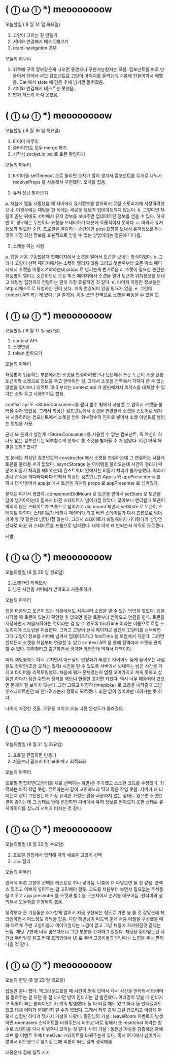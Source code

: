 # ( ⓛ ω ⓛ \*) meooooooow

오늘할일 ( 8 월 14 일 화요일)

1. 고양이 고르는 창 만들기
2. 서버와 연결해서 테스트해보기
3. react-navigation 공부

오늘의 마무리

1. 위쪽에 구역 정보같은게 나오면 좋겠으나 구현가능할지는 모름. <Cat/> 컴포넌트를 따로 만들어서 안에서 부모 컴포넌트로 고양이 아이디를 올리는데 처음에 안들어가서 헤맸음. Cat 에서 state 에 담은 후에 넘기면 들어갔음.
2. 서버와 연결해서 테스트는 못했음.
3. 딴거 하느라 아직 못봤음.

# ( ⓛ ω ⓛ \*) meooooooow

오늘할일 ( 8 월 16 일 목요일)

1. 타이머 마무리
2. 클라이언트 모두 merge 하기
3. 시작시 socket.io jwt 로 토큰 확인하기

오늘의 마무리

1. 타이머를 setTimeout 으로 돌리면 오차가 많이 생겨서 컴포넌트를 두개로 나눠서 receiveProps 를 사용해서 구현했다. 오차를 잡음.

2. 유저 정보 받아오기

a. 처음에 앱을 시동했을 때 서버에서 유저정보를 받아와서 로컬 스토리지에 저장하려했으나, 이경우에는 채팅을 한 뒤에는 새로운 정보가 업데이트되지 않는다.
b. 그렇다면 채팅이 끝난 뒤에도 서버에서 유저 정보를 보내주면 업데이트된 정보를 얻을 수 있다. 하지만 이 경우에는 두번이나 요청을 보내야하기 때문에 효율적이지 못하다.
c. 따라서 유저정보가 필요한 순간, 프로필을 열람하는 순간에만 post 요청을 보내서 유저정보를 받는 것이 가장 최신 정보를 효율적으로 받을 수 있는 방법이라는 결론에 다다름.

3. 소켓을 여는 시점

a. 앱을 처음 구동했을때 첫페이지에서 소켓을 열어서 토큰을 보내는 방식이었다.
b. 그러나 고양이 선택 페이지에서는 소켓이 열리지 않음 그리고 첫번째부터 오픈 박스 페이지까지 소켓을 이동시켜야하는데 props 로 넘기는게 번거로움
c. 소켓이 필요한 순간은 채팅방이 열리는 순간이므로 오픈 박스 페이지에서 소켓을 열어 토큰과 위치정보를 보내고 채팅방 입장까지 전달하는 편이 가장 효율적인 것 같다.
d. 나머지 자잘한 정보들은 http 리퀘스트로 요청하는 편이 낫다. 계속 연결되어 있을 필요가 없음.
e. 그런데 context API 라는게 있다는걸 알게됨. 이걸 쓰면 전역으로 소켓을 빼놓을 수 있을 듯.

# ( ⓛ ω ⓛ \*) meooooooow

오늘할일 ( 8 월 17 일 금요일)

1. context API
2. 소켓연결
3. token 받아오기

오늘의 마무리

채팅방에 입장하는 부분에서만 소켓을 연결하려했으나 뒷단에서 쓰는 토큰이 소켓 전용 토큰이라 소켓으로 정보를 주고 받아야만 됨. 그래서 소켓을 전역에서 가져다 쓸 수 있는 방법을 찾다보니 리액트 16.3 부터는 context api 가 쓸만해져서 리덕스를 대체할 수 있다는 소릴 듣고 사용하기로 했음.

context api 도 <Store.Consumer>를 랜더 함수 밖에서 사용할 수 없어서 소켓을 불러올 수가 없었음. 그래서 최상단 컴포넌트에서 소켓을 연결한뒤 소켓을 스토어로 넘겨서 사용하려는 컴포넌트에서 소켓을 받아 외부함수의 인자로 넣어서 소켓 이벤트를 날리는 방법을 사용.

근데 또 문제가 생긴게 <Store.Consumer>를 사용할 수 없는 컴포넌트, 즉 액션이 하나도 없는 컴포넌트는 외부함수의 인자로 쓸 소켓을 받아올 수 가 없었다. 이건 아직 해결을 못함? 했나?

또 문제는 최상단 컴포넌트의 constructor 에서 소켓을 연결하는데 그 연결하는 시점에 토큰을 불러올 수가 없었다. asyncStorage 는 아이템을 불러오는데 시간이 걸리기 때문에 비동기 처리를 해야하는데 컨스트럭터 안에서는 비동기 처리가 불가능했다. 따라서 존나 삽질을 하다하다하다 안되서 최상단 컴포넌트인 App.js 와 appPresenter.js 를 하나 더 만들어서 app.js 에서 토큰을 가져와 props 로 appPresenter 로 넘겨줬다.

문제는 여기서 생겼다. componentDidMount 로 토큰을 받아서 setState 로 토큰을 담아 넘겨야하는데 밑에서 바뀐 스테이트가 넘어가질 않았다. 찾아보니 랜더될때 토큰이 박히지 않은 스테이트가 프롭으로 넘어가고 did mount 되면서 setState 로 토큰이 스테이트 박힌다. 스테이트가 바뀌니 재랜더가 되고 바뀐 스테이트가 다시 프롭으로 넘어가야 할 것 같은데 넘어가질 않는다. 그래서 스테이트가 바뀔때까지 기다렸다가 삼항연산자로 바뀐 뒤 스테이트를 프롭으로 넘겨줬다.
대체 이게 왜 안되는지 아직도 모르겠다.

시발

# ( ⓛ ω ⓛ \*) meooooooow

오늘의할일 (8 월 20 일 월요일)

1. 소켓관련 리펙토링
2. 남은 시간을 서버에서 받아오고 카운트하기

오늘의 마무리

앱을 다운받고 토큰이 없는 상황에서도 처음부터 소켓을 열 수 있는 방법을 찾았다. 앱을 시작할 때 토큰이 있는지 확인한 후 없으면 일단 토큰부터 받아오고 연결을 한다. 토큰을 저장하면서 처음시작하는 것이라는 걸 알 수 있도록 firstTime 이라는 이름으로 로컬 스토리지에 스트링을 저장한다. 그리고 고양이 선택 페이지로 넘긴뒤 고양이를 선택하면 그때 고양이 정보를 서버에 넘겨서 업데이트하고 firstTime 을 로컬에서 지운다. 그러면 언제든지 소켓을 처음부터 연결할 수 있고 context API 를 통해 전역에서 소켓을 관리할 수 있다. 지하철타고 출근하면서 생각한 방법인데 먹혀서 다행이다.

이제 채팅룸쪽도 다시 고치면서 어느정도 안정화가 되었고 타이머도 늦게 들어오는 사람들도 정확한(조금 오차는 있다) 시간을 알 수 있도록 서버에서 보내주는 남은 시간을 가지고 타이머를 리팩토링했다. 처음에 뭐가 문제였는지 엄청 꼬여가지고 계속 못하고 삽질만 하다가 잠깐 쉬면서 정리를 해보니 한줄만 고치면 되었다. 역시 너무 매몰되어 있으면 문제가 잘 보이지 않는다.
그건 그렇고 여전히 timepicker 로 프롭을 내려줄때 그냥 셋스테이트한건 왜 안내려가는지 정확히 모르겠다. 바뀐 값이 있어야만 내려가는 듯 하다.

나머지 자잘한 것들, 오류들 고치고 오늘 나름 완성도가 올라갔다.

# ( ⓛ ω ⓛ \*) meooooooow

오늘의할일 (8 월 21 일 화요일)

1. 프로필 편집화면 만들기
2. 처음부터 끝까지 hit heal 빼고 최적화화

오늘의 마무리

프로필 편집화면(고양이를 새로 선택하는 화면)은 추가했고 소소한 코드를 수정했다. 최적화는 아직 작업 못함.
뮤트하는거 같이 고민하느라 딱히 많은 작업 못함.
서버가 왜 터지는지 같이 고민했는데 가장 유력한 가설은 앱을 사용하지 않는 상태로 있으면 소켓연결이 끊기는데 그 상태로 방에 진입하면 디비에서 유저 정보를 받아오지 못한 상태로 유저아이디를 찾느라 서버가 터지는 것 같다.

# ( ⓛ ω ⓛ \*) meooooooow

오늘의할일 (8 월 22 일 수요일)

1. 프로필 편집에서 업적에 따라 새로운 고양이 선택
2. 코드 정리

오늘의 마무리

업적에 따른 고양이 선택은 테스트로 하나 넣어둠. 나중에 더 짜넣으면 될 것 같음. 플렉스 맞추고 이쁘게 넣어두는 걸 고민해야 할듯.
코드를 처음부터 보면서 필요없는 주석들을 지우고 app presenter 를 소켓과 함수를 구분지어서 순서를 바꾸어둠. 원석이와 상의해서 모듈화를 진행해야 겠음.

생각보다 큰 기능들은 추가할게 없어서 지금 구현되는 정도로 가면 붕 뜰 것 같았는데 체크인하면서 어느정도 가닥을 잡음. 다만 해빈님이 피드백 준게 처음 어플을 구상했을 때와 다르게 주변 고양이들과 이야기한다는 느낌이 없고 그냥 채팅에 가까워진것 같다는 느낌. 채팅 구현에 너무 힘쓰다보니 그런 부분을 간과하고 있었다. 채팅을 갈아엎는건 시간상 무리일것 같고 현재 프레임에서 UI 로 주변 고양이들과 만난다는 느낌을 주는 편이 나을 것 같다.

# ( ⓛ ω ⓛ \*) meooooooow

오늘의 한일 (8 월 23 일 목요일)

삽질만 존나 했다.
백그라운드됬을 때 시간이 멈춰 있어서 다시 시간을 받아와서 타이머를 돌려주는 걸 하던 중 잘 터지던 방이 안터지는 걸 발견했다. 여러명이 있을 때 안터지고 먹통이 되는 클라이언트가 계속 발생했다. 둘 다 터질 때도 있고 하나 둘 안터질때도 있고 대체 어디가 문제인지 알 수가 없었다. 그래서 하루 종일 그걸 잡으려고 이렇게 저렇게 삽질만 하다가 몇가지 가설이 나왔다.
동진님의 가설 : leaveRoom 이벤트가 발생하면 roomusers 스테이트를 바꿔주는데 바꾸고 바로 밑에서 또 resetchat 이라는 함수로 스테이를 다시 바꿔주니 꼬이는 것 같다.
나의 가설 : 동진님 가설을 검증하던 중에 리브 룸 이벤트 위에 timeOver 스테이트를 바꿔주는게 있다. 혹시 여기에서 넘어가지 않아서 리브룸으로 넘기질 못해 먹통이 되는 걸까 생각해봄.

태풍온다 집에 일찍 가자
